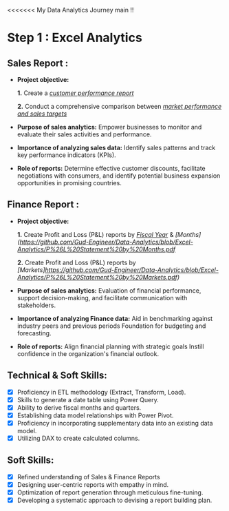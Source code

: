 <<<<<<< My Data Analytics Journey main !!
# Step 1 : Excel Analytics
## Sales Report :


- **Project objective:** 

    **1.** Create a _[customer performance report](https://github.com/Gud-Engineer/Data-Analytics/blob/Excel-Analytics/Customer%20Performance%20Report.pdf)_ 

    **2.** Conduct a comprehensive comparison between _[market performance and sales targets](https://github.com/Gud-Engineer/Data-Analytics/blob/Excel-Analytics/Market%20Performance%20vs%20Target%20Report.pdf)_

- **Purpose of sales analytics:** Empower businesses to monitor and evaluate their sales activities and performance.

- **Importance of analyzing sales data:** Identify sales patterns and track key performance indicators (KPIs).

- **Role of reports:** Determine effective customer discounts, facilitate negotiations with consumers, and identify potential business expansion opportunities in promising countries.


## Finance Report :

- **Project objective:** 

    **1.** Create Profit and Loss (P&L) reports by _[Fiscal Year](https://github.com/Gud-Engineer/Data-Analytics/blob/Excel-Analytics/P%26L%20Statement%20by%20Fiscal%20Year.pdf)_ & _[Months](https://github.com/Gud-Engineer/Data-Analytics/blob/Excel-Analytics/P%26L%20Statement%20by%20Months.pdf_ 

   **2.** Create Profit and Loss (P&L) reports by _[Markets]https://github.com/Gud-Engineer/Data-Analytics/blob/Excel-Analytics/P%26L%20Statement%20by%20Markets.pdf)_

- **Purpose of sales analytics:** Evaluation of financial performance, support decision-making, and facilitate communication with stakeholders.

- **Importance of analyzing Finance data:** Aid in benchmarking against industry peers and previous periods Foundation for budgeting and forecasting.

- **Role of reports:** Align financial planning with strategic goals Instill confidence in the organization's financial outlook.


## Technical & Soft Skills:
- [x]	Proficiency in ETL methodology (Extract, Transform, Load).
- [x]	Skills to generate a date table using Power Query.
- [x]	Ability to derive fiscal months and quarters.
- [x]	Establishing data model relationships with Power Pivot.
- [x]	Proficiency in incorporating supplementary data into an existing data model.
- [x]	Utilizing DAX to create calculated columns.

## Soft Skills:
- [x]	Refined understanding of Sales & Finance Reports
- [x]	Designing user-centric reports with empathy in mind.
- [x]	Optimization of report generation through meticulous fine-tuning.
- [x]	Developing a systematic approach to devising a report building plan.
